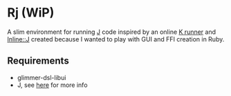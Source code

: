 # Rj (WiP)
A slim environment for running [J](https://jsoftware.com) code inspired by an online [K runner](https://ngn.codeberg.page/k/#) and [Inline::J](https://raku.land/zef:elcaro/Inline::J) created because I wanted to play with GUI and FFI creation in Ruby.
## Requirements
- glimmer-dsl-libui
- J, see [here](https://code.jsoftware.com/wiki/System/Installation) for more info
